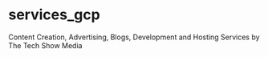 # services_gcp
Content Creation, Advertising, Blogs, Development and Hosting Services by The Tech Show Media

